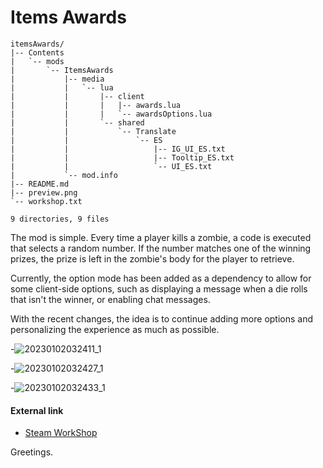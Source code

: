 # Items Awards

```
itemsAwards/
|-- Contents
|   `-- mods
|       `-- ItemsAwards
|           |-- media
|           |   `-- lua
|           |       |-- client
|           |       |   |-- awards.lua
|           |       |   `-- awardsOptions.lua
|           |       `-- shared
|           |           `-- Translate
|           |               `-- ES
|           |                   |-- IG_UI_ES.txt
|           |                   |-- Tooltip_ES.txt
|           |                   `-- UI_ES.txt
|           `-- mod.info
|-- README.md
|-- preview.png
`-- workshop.txt

9 directories, 9 files
```

The mod is simple. Every time a player kills a zombie, a code is executed that selects a random number. If the number matches one of the winning prizes, the prize is left in the zombie's body for the player to retrieve.

Currently, the option mode has been added as a dependency to allow for some client-side options, such as displaying a message when a die rolls that isn't the winner, or enabling chat messages.

With the recent changes, the idea is to continue adding more options and personalizing the experience as much as possible.

-![20230102032411_1](https://user-images.githubusercontent.com/2810187/210256470-4a2cb022-2120-40df-8744-716040b9941f.jpg)

-![20230102032427_1](https://user-images.githubusercontent.com/2810187/210256475-489d594a-ce3f-4a39-8609-aef5be02977e.jpg)

-![20230102032433_1](https://user-images.githubusercontent.com/2810187/210256479-71b96a37-a331-4e6f-b592-c3311ad608f4.jpg)

#### External link
* [Steam WorkShop](https://steamcommunity.com/sharedfiles/filedetails/?id=2911373802)

Greetings.
